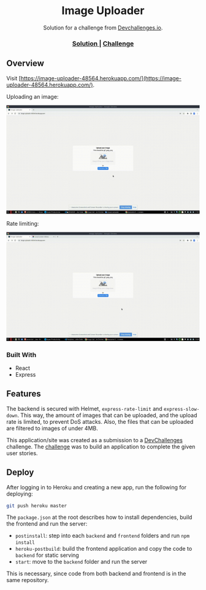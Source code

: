 <h1 align="center">Image Uploader</h1>

<div align="center">
   Solution for a challenge from  <a href="http://devchallenges.io" target="_blank">Devchallenges.io</a>.
</div>

<div align="center">
  <h3>
    <a href="https://image-uploader-48564.herokuapp.com/">
      Solution
    </a>
    <span> | </span>
    <a href="https://devchallenges.io/challenges/O2iGT9yBd6xZBrOcVirx">
      Challenge
    </a>
  </h3>
</div>

## Overview

Visit [https://image-uploader-48564.herokuapp.com/](https://image-uploader-48564.herokuapp.com/).

Uploading an image:

![success](./success.gif)

Rate limiting:

![too-many-requests](./too-many-requests.gif)

### Built With

- React
- Express

## Features

The backend is secured with Helmet, `express-rate-limit` and `express-slow-down`. This way, the amount of images that can be uploaded, and the upload rate is limited, to prevent DoS attacks. Also, the files that can be uploaded are filtered to images of under 4MB.

This application/site was created as a submission to a [DevChallenges](https://devchallenges.io/challenges) challenge. The [challenge](https://devchallenges.io/challenges/O2iGT9yBd6xZBrOcVirx) was to build an application to complete the given user stories.

## Deploy

After logging in to Heroku and creating a new app, run the following for deploying:

```bash
git push heroku master
```

The `package.json` at the root describes how to install dependencies, build the frontend and run the server:

- `postinstall`: step into each `backend` and `frontend` folders and run `npm install`
- `heroku-postbuild`: build the frontend application and copy the code to `backend` for static serving
- `start`: move to the `backend` folder and run the server

This is necessary, since code from both backend and frontend is in the same repository.
